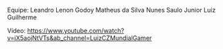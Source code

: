 Equipe:
Leandro Lenon Godoy
Matheus da Silva Nunes
Saulo Junior 
Luiz Guilherme

Vídeo:
https://www.youtube.com/watch?v=jX5aojNtVTs&ab_channel=LuizCZMundialGamer
